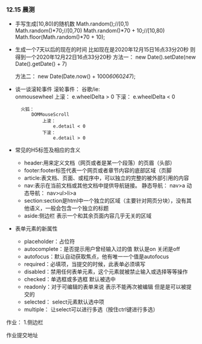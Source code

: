 ### 12.15 晨测
- 手写生成[10,80)的随机数
    Math.random();//[0,1)
    Math.random()*70;//[0,70)
    Math.random()*70 + 10;//[10,80)
    Math.floor(Math.random()*70 + 10);

- 生成一个7天以后的现在的时间
    比如现在是2020年12月15日16点33分20秒  则得到一个2020年12月22日16点33分20秒
    方法一：
    new Date().setDate(new Date().getDate() + 7)

    方法二：
    new Date(Date.now() + 1000*60*60*24*7);


- 谈一谈滚轮事件
    滚轮事件：
        谷歌/ie:    
            onmousewheel
                上滚：
                    e.wheelDelta > 0
                下滚：
                    e.wheelDelta < 0  

        火狐：
            DOMMouseScroll
                上滚：
                    e.detail < 0
                下滚：
                    e.detail > 0

- 常见的H5标签及相应的含义
    - header:用来定义文档（网页或者是某一个段落）的页眉（头部）
    - footer:footer标签代表一个网页或者章节内容的底部区域（页脚
    - article:表文档、页面、或程序中，可以独立的完整的被外部引用的内容
    - nav:表示在当前文档或其他文档中提供导航链接。
        静态导航：
            nav>a
        动态导航：
            nav>ul>li>a
    - section:section是html中一个独立的区域（主要针对网页分块），没有其他语义，一般会包含一个独立的标题
    - aside:侧边栏 表示一个和其余页面内容几乎无关的区域

- 表单元素的新属性
    - placeholder：占位符
    - autocomplete：是否提示用户曾经输入过的值 默认是on 关闭是off
    - autofocus：默认自动获取焦点，他有唯一一个值是autofocus
    - required：必填项，当提交的时候，此表单必须填写
    - disabled：禁用任何表单元素，这个元素就被禁止输入或选择等等操作
    - checked：单选框或多选框 默认被选中
    - readonly：对于可编辑的表单来说 表示不能再次被编辑 但是是可以被提交的
    - selected： select元素默认选中项
    - multiple： 让select可以进行多选（按住ctrl键进行多选）

作业：
    1.侧边栏

作业提交地址

